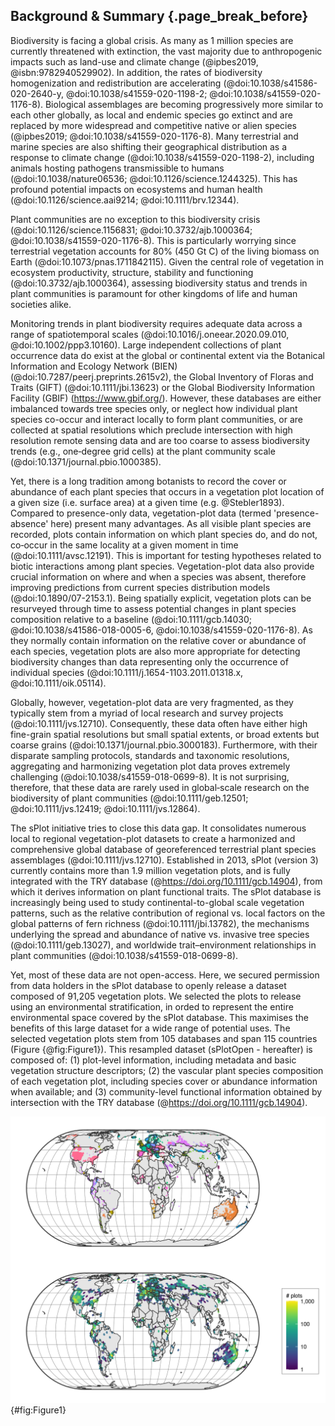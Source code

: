 ## Background & Summary {.page_break_before}


Biodiversity is facing a global crisis. 
As many as 1 million species are currently threatened with extinction, the vast majority due to anthropogenic impacts such as land-use and climate change (@ipbes2019, @isbn:9782940529902). 
In addition, the rates of biodiversity homogenization and redistribution are accelerating (@doi:10.1038/s41586-020-2640-y, @doi:10.1038/s41559-020-1198-2; @doi:10.1038/s41559-020-1176-8). 
Biological assemblages are becoming progressively more similar to each other globally, as local and endemic species go extinct and are replaced by more widespread and competitive native or alien species (@ipbes2019; @doi:10.1038/s41559-020-1176-8). 
Many terrestrial and marine species are also shifting their geographical distribution as a response to climate change (@doi:10.1038/s41559-020-1198-2), including animals hosting pathogens transmissible to humans (@doi:10.1038/nature06536; @doi:10.1126/science.1244325). 
This has profound potential impacts on ecosystems and human health (@doi:10.1126/science.aai9214;  @doi:10.1111/brv.12344). 


Plant communities are no exception to this biodiversity crisis (@doi:10.1126/science.1156831; @doi:10.3732/ajb.1000364; @doi:10.1038/s41559-020-1176-8). 
This is particularly worrying since terrestrial vegetation accounts for 80% (450 Gt C) of the living biomass on Earth (@doi:10.1073/pnas.1711842115). 
Given the central role of vegetation in ecosystem productivity, structure, stability and functioning (@doi:10.3732/ajb.1000364), assessing biodiversity status and trends in plant communities is paramount for other kingdoms of life and human societies alike.  

Monitoring trends in plant biodiversity requires adequate data across a range of spatiotemporal scales (@doi:10.1016/j.oneear.2020.09.010, @doi:10.1002/ppp3.10160). 
Large independent collections of plant occurrence data do exist at the global or continental extent via the Botanical Information and Ecology Network (BIEN) (@doi:10.7287/peerj.preprints.2615v2), the Global Inventory of Floras and Traits (GIFT) (@doi:10.1111/jbi.13623) or the Global Biodiversity Information Facility (GBIF) (https://www.gbif.org/). 
However, these databases are either imbalanced towards tree species only, or neglect how individual plant species co-occur and interact locally to form plant communities, or are collected at spatial resolutions which preclude intersection with high resolution remote sensing data and are too coarse to assess biodiversity trends (e.g., one‐degree grid cells) at the plant community scale (@doi:10.1371/journal.pbio.1000385).  

Yet, there is a long tradition among botanists to record the cover or abundance of each plant species that occurs in a vegetation plot location of a given size (i.e. surface area) at a given time (e.g. @Stebler1893). 
Compared to presence-only data, vegetation-plot data (termed 'presence-absence' here) present many advantages. 
As all visible plant species are recorded, plots contain information on which plant species do, and do not, co‐occur in the same locality at a given moment in time (@doi:10.1111/avsc.12191). 
This is important for testing hypotheses related to biotic interactions among plant species. 
Vegetation-plot data also provide crucial information on where and when a species was absent, therefore improving predictions from current species distribution models (@doi:10.1890/07-2153.1). 
Being spatially explicit, vegetation plots can be resurveyed through time to assess potential changes in plant species composition relative to a baseline (@doi:10.1111/gcb.14030; @doi:10.1038/s41586-018-0005-6, @doi:10.1038/s41559-020-1176-8). 
As they normally contain information on the relative cover or abundance of each species, vegetation plots are also more appropriate for detecting biodiversity changes than data representing only the occurrence of individual species (@doi:10.1111/j.1654-1103.2011.01318.x, @doi:10.1111/oik.05114).  

Globally, however, vegetation-plot data are very fragmented, as they typically stem from a myriad of local research and survey projects (@doi:10.1111/jvs.12710). 
Consequently, these data often have either high fine-grain spatial resolutions but small spatial extents, or broad extents but coarse grains (@doi:10.1371/journal.pbio.3000183). 
Furthermore, with their disparate sampling protocols, standards and taxonomic resolutions, aggregating and harmonizing vegetation plot data proves extremely challenging (@doi:10.1038/s41559-018-0699-8). 
It is not surprising, therefore, that these data are rarely used in global‐scale research on the biodiversity of plant communities (@doi:10.1111/geb.12501; @doi:10.1111/jvs.12419; @doi:10.1111/jvs.12864).  

The sPlot initiative tries to close this data gap. 
It consolidates numerous local to regional vegetation-plot datasets to create a harmonized and comprehensive global database of georeferenced terrestrial plant species assemblages (@doi:10.1111/jvs.12710). 
Established in 2013, sPlot (version 3) currently contains more than 1.9 million vegetation plots, and is fully integrated with the TRY database (@https://doi.org/10.1111/gcb.14904), from which it derives information on plant functional traits. 
The sPlot database is increasingly being used to study continental-to-global scale vegetation patterns, such as the relative contribution of regional vs. local factors on the global patterns of fern richness (@doi:10.1111/jbi.13782), the mechanisms underlying the spread and abundance of native vs. invasive tree species (@doi:10.1111/geb.13027), and worldwide trait–environment relationships in plant communities (@doi:10.1038/s41559-018-0699-8).  


Yet, most of these data are not open-access. 
Here, we secured permission from data holders in the sPlot database to openly release a dataset composed of 91,205 vegetation plots. 
We selected the plots to release using an environmental stratification, in orded to represent the entire environmental space covered by the sPlot database. 
This maximises the benefits of this large dataset for a wide range of potential uses.
The selected vegetation plots stem from 105 databases and span 115 countries (Figure {@fig:Figure1}). 
This resampled dataset (sPlotOpen - hereafter) is composed of: 
(1) plot-level information, including metadata and basic vegetation structure descriptors; 
(2) the vascular plant species composition of each vegetation plot, including species cover or abundance information when available; and 
(3) community-level functional information obtained by intersection with the TRY database (@https://doi.org/10.1111/gcb.14904).  

![Global map of sPlotOpen (n = 91,205) and spatial distribution of vegetation plot density per hexagonal cell with a spatial resolution of approximately 70,000 km². Map projection is Eckert IV.](images/figure1.png){#fig:Figure1}

